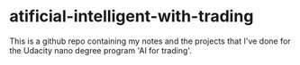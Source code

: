 # atificial-intelligent-with-trading
This is a github repo containing my notes and the projects that I've done for the Udacity nano degree program 'AI for trading'.
